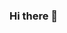 ### Hi there 👋

<!--
**mkacki98/mkacki98** is a ✨ _special_ ✨ repository because its `README.md` (this file) appears on your GitHub profile.

- 🔭 I’m currently working on ...
- 📫 How to reach me: <myname><mysurname>98@gmail.com (without special characters)
- 😄 Pronouns: he/him
- ⚡ Fun fact: ...
-->
